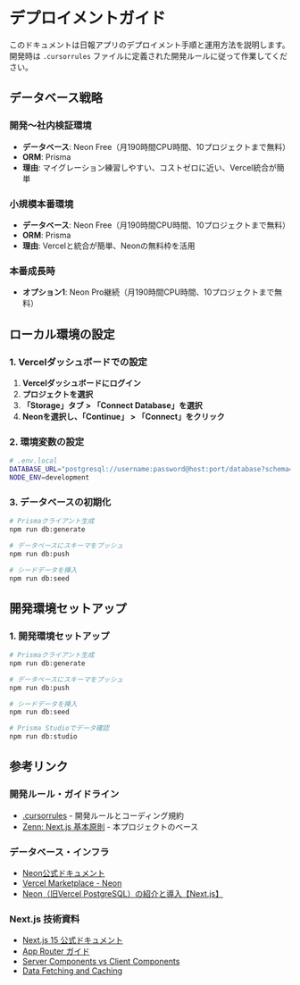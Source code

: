 # デプロイメントガイド

このドキュメントは日報アプリのデプロイメント手順と運用方法を説明します。
開発時は `.cursorrules` ファイルに定義された開発ルールに従って作業してください。

## データベース戦略

### 開発〜社内検証環境
- **データベース**: Neon Free（月190時間CPU時間、10プロジェクトまで無料）
- **ORM**: Prisma
- **理由**: マイグレーション練習しやすい、コストゼロに近い、Vercel統合が簡単

### 小規模本番環境
- **データベース**: Neon Free（月190時間CPU時間、10プロジェクトまで無料）
- **ORM**: Prisma
- **理由**: Vercelと統合が簡単、Neonの無料枠を活用

### 本番成長時
- **オプション1**: Neon Pro継続（月190時間CPU時間、10プロジェクトまで無料）

## ローカル環境の設定

### 1. Vercelダッシュボードでの設定

1. **Vercelダッシュボードにログイン**
2. **プロジェクトを選択**
3. **「Storage」タブ > 「Connect Database」を選択**
4. **Neonを選択し、「Continue」 > 「Connect」をクリック**

### 2. 環境変数の設定

```bash
# .env.local
DATABASE_URL="postgresql://username:password@host:port/database?schema=public"
NODE_ENV=development
```

### 3. データベースの初期化

```bash
# Prismaクライアント生成
npm run db:generate

# データベースにスキーマをプッシュ
npm run db:push

# シードデータを挿入
npm run db:seed
```

## 開発環境セットアップ

### 1. 開発環境セットアップ

```bash
# Prismaクライアント生成
npm run db:generate

# データベースにスキーマをプッシュ
npm run db:push

# シードデータを挿入
npm run db:seed

# Prisma Studioでデータ確認
npm run db:studio
```


## 参考リンク

### 開発ルール・ガイドライン
- [.cursorrules](./.cursorrules) - 開発ルールとコーディング規約
- [Zenn: Next.js 基本原則](https://zenn.dev/search?q=Next.js+%E5%9F%BA%E6%9C%AC%E5%8E%9F%E5%89%87) - 本プロジェクトのベース

### データベース・インフラ
- [Neon公式ドキュメント](https://neon.tech/docs/introduction)
- [Vercel Marketplace - Neon](https://vercel.com/marketplace/neon)
- [Neon（旧Vercel PostgreSQL）の紹介と導入【Next.js】](https://zenn.dev/b13o/articles/tutorial-neon)

### Next.js 技術資料
- [Next.js 15 公式ドキュメント](https://nextjs.org/docs)
- [App Router ガイド](https://nextjs.org/docs/app)
- [Server Components vs Client Components](https://nextjs.org/docs/app/building-your-application/rendering)
- [Data Fetching and Caching](https://nextjs.org/docs/app/building-your-application/data-fetching)